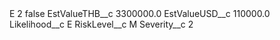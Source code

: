 <?xml version="1.0" encoding="UTF-8"?>
<CustomMetadata xmlns="http://soap.sforce.com/2006/04/metadata" xmlns:xsi="http://www.w3.org/2001/XMLSchema-instance" xmlns:xsd="http://www.w3.org/2001/XMLSchema">
    <label>E 2</label>
    <protected>false</protected>
    <values>
        <field>EstValueTHB__c</field>
        <value xsi:type="xsd:double">3300000.0</value>
    </values>
    <values>
        <field>EstValueUSD__c</field>
        <value xsi:type="xsd:double">110000.0</value>
    </values>
    <values>
        <field>Likelihood__c</field>
        <value xsi:type="xsd:string">E</value>
    </values>
    <values>
        <field>RiskLevel__c</field>
        <value xsi:type="xsd:string">M</value>
    </values>
    <values>
        <field>Severity__c</field>
        <value xsi:type="xsd:string">2</value>
    </values>
</CustomMetadata>
